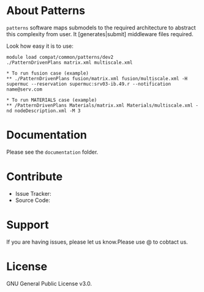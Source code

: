 About Patterns
=============
`patterns` software maps submodels to the required architecture to abstract this complexity from user. It [generates|submit] middleware files required.

Look how easy it is to use:

    module load compat/common/patterns/dev2
    ./PatternDrivenPlans matrix.xml multiscale.xml

    * To run fusion case (example)
	** ./PatternDrivenPlans fusion/matrix.xml fusion/multiscale.xml -H supermuc --reservation supermuc:srv03-ib.49.r --notification name@serv.com

    * To run MATERIALS case (example)
	** /PatternDrivenPlans Materials/matrix.xml Materials/multiscale.xml -nd nodeDescription.xml -M 3


Documentation
=============
Please see the `documentation` folder.


Contribute
=======
- Issue Tracker: 
- Source Code: 


Support
=======
If you are having issues, please let us know.Please use @ to cobtact us.


License
=======
GNU General Public License v3.0.
